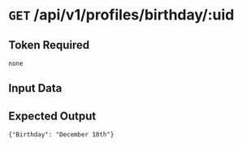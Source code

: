 # <code>GET</code> /api/v1/profiles/birthday/:uid

## Token Required
	none

## Input Data

## Expected Output

 <code>{"Birthday": "December 10th"}</code>
